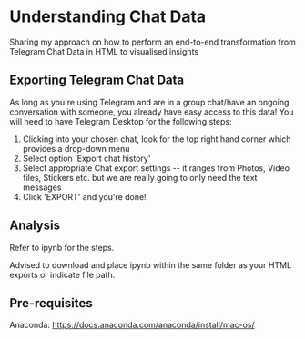 # Understanding Chat Data
Sharing my approach on how to perform an end-to-end transformation from Telegram Chat Data in HTML to visualised insights

## Exporting Telegram Chat Data
As long as you're using Telegram and are in a group chat/have an ongoing conversation with someone, you already have easy access to this data! You will need to have Telegram Desktop for the following steps:

1. Clicking into your chosen chat, look for the top right hand corner which provides a drop-down menu
2. Select option 'Export chat history'
3. Select appropriate Chat export settings -- it ranges from Photos, Video files, Stickers etc. but we are really going to only need the text messages
4. Click 'EXPORT' and you're done!

## Analysis
Refer to ipynb for the steps.

Advised to download and place ipynb within the same folder as your HTML exports or indicate file path.

## Pre-requisites
Anaconda: https://docs.anaconda.com/anaconda/install/mac-os/  
